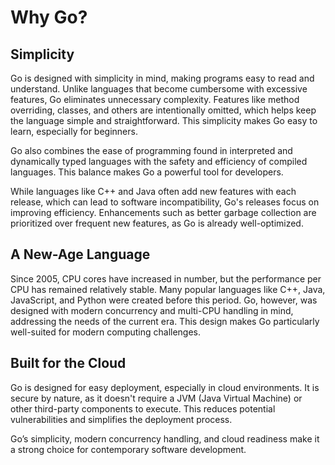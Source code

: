 # Why Go?

## Simplicity

Go is designed with simplicity in mind, making programs easy to read and understand. Unlike languages that become cumbersome with excessive features, Go eliminates unnecessary complexity. Features like method overriding, classes, and others are intentionally omitted, which helps keep the language simple and straightforward. This simplicity makes Go easy to learn, especially for beginners.

Go also combines the ease of programming found in interpreted and dynamically typed languages with the safety and efficiency of compiled languages. This balance makes Go a powerful tool for developers.

While languages like C++ and Java often add new features with each release, which can lead to software incompatibility, Go's releases focus on improving efficiency. Enhancements such as better garbage collection are prioritized over frequent new features, as Go is already well-optimized.

## A New-Age Language

Since 2005, CPU cores have increased in number, but the performance per CPU has remained relatively stable. Many popular languages like C++, Java, JavaScript, and Python were created before this period. Go, however, was designed with modern concurrency and multi-CPU handling in mind, addressing the needs of the current era. This design makes Go particularly well-suited for modern computing challenges.

## Built for the Cloud

Go is designed for easy deployment, especially in cloud environments. It is secure by nature, as it doesn't require a JVM (Java Virtual Machine) or other third-party components to execute. This reduces potential vulnerabilities and simplifies the deployment process.

Go’s simplicity, modern concurrency handling, and cloud readiness make it a strong choice for contemporary software development.
